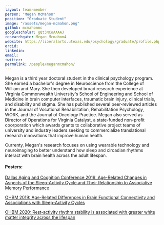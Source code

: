 ```yaml
---
layout: team-member
person: "Megan McMahon"
position: "Graduate Student"
image: "/assets/megan-mcmahon.png"
github: mcmahonmc
googlescholar: gQt3NCoAAAAJ
researchgate: Megan_Mcmahon4
website: https://liberalarts.utexas.edu/psychology/graduate/profile.php?id=mcm5324
orcid: 
linkedin:
email:
twitter:
permalink: /people/meganmcmahon/
---
```


Megan is a third year doctoral student in the clinical psychology program. She earned a bachelor's degree in Neuroscience from the College of William and Mary. She then developed broad research experience at Virginia Commonwealth University's School of Engineering and School of Medicine in brain computer interfaces, traumatic brain injury, clinical trials, and disability and stigma. She has published several peer-reviewed articles in the Journal of Vocational Rehabilitation, Rehabilitation Psychology, WORK, and the Journal of Oncology Practice. Megan also served as Director of Operations for Virginia Catalyst, a state-funded non-profit coorporation which awards grants to collaborative project teams of university and industry leaders seeking to commercialize translational research innovations that improve human health.

Currenty, Megan's research focuses on using wearable technology and neuroimaging to better understand how sleep and circadian rhythms interact with brain health across the adult lifespan. 

#### Posters:

[Dallas Aging and Cognition Conference 2019: Age-Related Changes in Aspects of the Sleep-Activity Cycle and Their Relationship to Associative Memory Performance](/assets/posters/DACC#32;Poster#32;McMahon.pdf) <br>

[OHBM 2019: Age-Related Differences in Brain Functional Connectivity and Associations with Sleep-Activity Cycles](/assets/posters/McMahon#32;OHBM#32;Poster.pdf) <br>

[OHBM 2020: Rest-activity rhythm stability is associated with greater white matter integrity across the lifespan](/assets/posters/mcmahon_ohbm_2020.jpg) <br>
